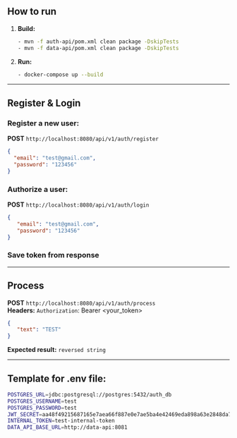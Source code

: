 ## How to run  
 
1. **Build:**
   ```bash  
   - mvn -f auth-api/pom.xml clean package -DskipTests  
   - mvn -f data-api/pom.xml clean package -DskipTests
   ````  
2. **Run:**
   ```bash  
   - docker-compose up --build
   ````
---

## Register & Login  

### Register a new user:  
**POST** `http://localhost:8080/api/v1/auth/register`  
```json
{
  "email": "test@gmail.com",
  "password": "123456"
}
```

### Authorize a user:  
**POST** `http://localhost:8080/api/v1/auth/login`  
```json
{
   "email": "test@gmail.com",
   "password": "123456"
}
````

### Save token from response

---

## Process  
**POST** `http://localhost:8080/api/v1/auth/process`  
**Headers:** `Authorization`: Bearer <your_token>  
```json
{
   "text": "TEST"
}
````

**Expected result:** `reversed string`

---

## Template for .env file:  
   ```bash
  POSTGRES_URL=jdbc:postgresql://postgres:5432/auth_db  
  POSTGRES_USERNAME=test  
  POSTGRES_PASSWORD=test  
  JWT_SECRET=aa48f49215687165e7aea66f887e0e7ae5ba4e42469eda898a63e2848da76826  
  INTERNAL_TOKEN=test-internal-token  
  DATA_API_BASE_URL=http://data-api:8081  
 ```
 
